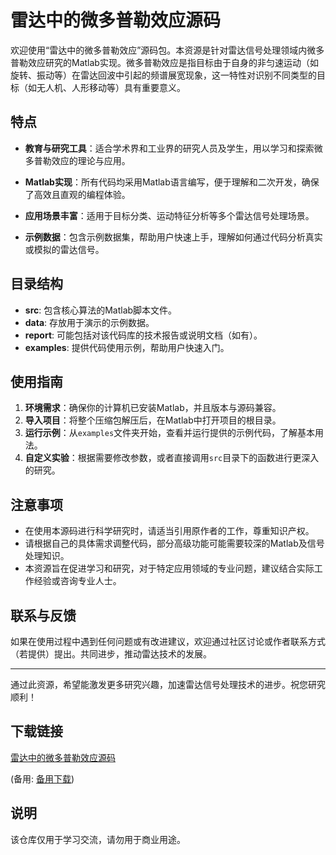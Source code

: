 # 雷达中的微多普勒效应源码

欢迎使用“雷达中的微多普勒效应”源码包。本资源是针对雷达信号处理领域内微多普勒效应研究的Matlab实现。微多普勒效应是指目标由于自身的非匀速运动（如旋转、振动等）在雷达回波中引起的频谱展宽现象，这一特性对识别不同类型的目标（如无人机、人形移动等）具有重要意义。

## 特点

- **教育与研究工具**：适合学术界和工业界的研究人员及学生，用以学习和探索微多普勒效应的理论与应用。
  
- **Matlab实现**：所有代码均采用Matlab语言编写，便于理解和二次开发，确保了高效且直观的编程体验。
  
- **应用场景丰富**：适用于目标分类、运动特征分析等多个雷达信号处理场景。
  
- **示例数据**：包含示例数据集，帮助用户快速上手，理解如何通过代码分析真实或模拟的雷达信号。

## 目录结构

- **src**: 包含核心算法的Matlab脚本文件。
- **data**: 存放用于演示的示例数据。
- **report**: 可能包括对该代码库的技术报告或说明文档（如有）。
- **examples**: 提供代码使用示例，帮助用户快速入门。

## 使用指南

1. **环境需求**：确保你的计算机已安装Matlab，并且版本与源码兼容。
2. **导入项目**：将整个压缩包解压后，在Matlab中打开项目的根目录。
3. **运行示例**：从`examples`文件夹开始，查看并运行提供的示例代码，了解基本用法。
4. **自定义实验**：根据需要修改参数，或者直接调用`src`目录下的函数进行更深入的研究。

## 注意事项

- 在使用本源码进行科学研究时，请适当引用原作者的工作，尊重知识产权。
- 请根据自己的具体需求调整代码，部分高级功能可能需要较深的Matlab及信号处理知识。
- 本资源旨在促进学习和研究，对于特定应用领域的专业问题，建议结合实际工作经验或咨询专业人士。

## 联系与反馈

如果在使用过程中遇到任何问题或有改进建议，欢迎通过社区讨论或作者联系方式（若提供）提出。共同进步，推动雷达技术的发展。

---

通过此资源，希望能激发更多研究兴趣，加速雷达信号处理技术的进步。祝您研究顺利！

## 下载链接
[雷达中的微多普勒效应源码](https://pan.quark.cn/s/ce650436f687) 

(备用: [备用下载](https://pan.baidu.com/s/1DaUdxGl7Ju42oVyWh7e8tg?pwd=1234))

## 说明

该仓库仅用于学习交流，请勿用于商业用途。
